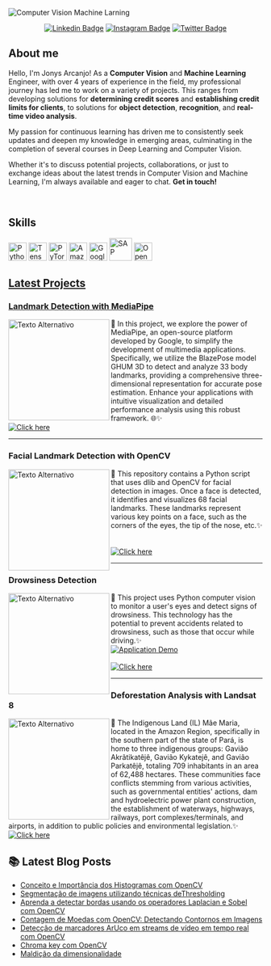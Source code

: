 ![Computer Vision  Machine Larning](https://github.com/JonysArcanjo/JonysArcanjo/assets/48812740/5cf52726-6552-4fd2-982a-334b9eb923af)

<div align="center">
  
  [![Linkedin Badge](https://img.shields.io/badge/LinkedIn-0077B5?style=flat-square&logo=Linkedin&logoColor=white&link=https://www.linkedin.com/in/jonysarcanjo/)](https://www.linkedin.com/in/jonysarcanjo/)
  [![Instagram Badge](https://img.shields.io/badge/Instagram-E4405F?style=flat-square&logo=instagram&logoColor=white)](https://www.instagram.com/jonysarcanjo/)
  [![Twitter Badge](https://img.shields.io/twitter/follow/jonysarcanjo?style=social)](https://twitter.com/jonysarcanjo)

  
</div>


## About me
<p align="left">
Hello, I'm Jonys Arcanjo! As a <strong>Computer Vision</strong> and <strong>Machine Learning</strong> Engineer, with over 4 years of experience in the field, my professional journey has led me to work on a variety of projects. This ranges from developing solutions for <strong>determining credit scores</strong> and <strong>establishing credit limits for clients</strong>, to solutions for <strong>object detection</strong>, <strong>recognition</strong>, and <strong>real-time video analysis</strong>.
</p>

<p align="left">
My passion for continuous learning has driven me to consistently seek updates and deepen my knowledge in emerging areas, culminating in the completion of several courses in Deep Learning and Computer Vision.
</p>

<p align="left">
Whether it's to discuss potential projects, collaborations, or just to exchange ideas about the latest trends in Computer Vision and Machine Learning, I'm always available and eager to chat. <strong>Get in touch!</strong>
</p>

<br>

## Skills  

<p align="left">
     <a href="https://www.python.org/" target="_blank" rel="noreferrer"><img src="https://raw.githubusercontent.com/danielcranney/readme-generator/main/public/icons/skills/python-colored.svg" width="36" height="36" alt="Python" /></a>
    <a href="https://www.tensorflow.org/" target="_blank" rel="noreferrer"><img src="https://raw.githubusercontent.com/danielcranney/readme-generator/main/public/icons/skills/tensorflow-colored.svg" width="36" height="36" alt="TensorFlow" /></a>
    <a href="https://pytorch.org/" target="_blank" rel="noreferrer"><img src="https://raw.githubusercontent.com/danielcranney/readme-generator/main/public/icons/skills/pytorch-colored.svg" width="36" height="36" alt="PyTorch" /></a>
    <a href="https://aws.amazon.com" target="_blank" rel="noreferrer"><img src="https://raw.githubusercontent.com/danielcranney/readme-generator/main/public/icons/skills/aws-colored.svg" width="36" height="36" alt="Amazon Web Services" /></a>
    <a href="https://cloud.google.com/" target="_blank" rel="noreferrer"><img src="https://raw.githubusercontent.com/danielcranney/readme-generator/main/public/icons/skills/googlecloud-colored.svg" width="36" height="36" alt="Google Cloud" /></a>
    <a href="https://www.sap.com/" target="_blank" rel="noreferrer"><img src="https://www.sap.com/dam/application/shared/logos/sap-logo-svg.svg/sap-logo-svg.svg" width="45 height="36" alt="SAP" /></a>
    <a href="https://aws.amazon.com" target="_blank" rel="noreferrer"> <img src="https://opencv.b-cdn.net/university/wp-content/uploads/sites/4/2023/02/OpenCV_logo_black_.png" width="36" height="36" alt="OpenCV" />


## Latest Projects

### Landmark Detection with MediaPipe

<a href="https://github.com/JonysArcanjo/JonysArcanjo/assets/48812740/687fc390-3727-4006-bd84-c7578e5bd805">
   <img src="https://github.com/JonysArcanjo/JonysArcanjo/assets/48812740/687fc390-3727-4006-bd84-c7578e5bd805" alt="Texto Alternativo" width="200" align="left" />
</a>

🚀 In this project, we explore the power of MediaPipe, an open-source platform developed by Google, to simplify the development of multimedia applications. Specifically, we utilize the BlazePose model GHUM 3D to detect and analyze 33 body landmarks, providing a comprehensive three-dimensional representation for accurate pose estimation. Enhance your applications with intuitive visualization and detailed performance analysis using this robust framework. 🌐✨
<br>
[![Click here](https://img.shields.io/badge/Click%20here-blue.svg)](https://github.com/JonysArcanjo/Landmark_Detection_with_MediaPipe)


---

### Facial Landmark Detection with OpenCV

<a href="https://github.com/JonysArcanjo/JonysArcanjo/assets/48812740/050b648b-5cce-42d9-877f-7981f3b731fa">
   <img src="https://github.com/JonysArcanjo/JonysArcanjo/assets/48812740/050b648b-5cce-42d9-877f-7981f3b731fa" alt="Texto Alternativo" width="200" align="left" />
</a>

🚀 This repository contains a Python script that uses dlib and OpenCV for facial detection in images. Once a face is detected, it identifies and visualizes 68 facial landmarks. These landmarks represent various key points on a face, such as the corners of the eyes, the tip of the nose, etc.✨
<br>
<br>
<br>
[![Click here](https://img.shields.io/badge/Click%20here-blue.svg)](https://github.com/JonysArcanjo/Facial_landmark_Detection_with_OpenCV)



---

### Drowsiness Detection

<a href="https://github.com/JonysArcanjo/JonysArcanjo/assets/48812740/c525be43-ab41-45d3-9960-c1ab051f021e">
   <img src="https://github.com/JonysArcanjo/JonysArcanjo/assets/48812740/c525be43-ab41-45d3-9960-c1ab051f021e" alt="Texto Alternativo" width="200" align="left" />
</a>

🚀 This project uses Python computer vision to monitor a user's eyes and detect signs of drowsiness. This technology has the potential to prevent accidents related to drowsiness, such as those that occur while driving.✨
<br>
[![Application Demo](https://img.shields.io/badge/Application%20Demo-red.svg)](https://www.canva.com/design/DAF2gSZamd8/m4PF97PTUsC4Fgj7-uvMAA/watch)
<br>
<br>
[![Click here](https://img.shields.io/badge/Click%20here-blue.svg)](https://github.com/JonysArcanjo/Drowsiness_Detection)

---

### Deforestation Analysis with Landsat 8

<a href="https://github.com/JonysArcanjo/JonysArcanjo/assets/48812740/dca3bc62-3195-4358-aea7-e0d48ba59a87">
   <img src="https://github.com/JonysArcanjo/JonysArcanjo/assets/48812740/dca3bc62-3195-4358-aea7-e0d48ba59a87" alt="Texto Alternativo" width="200" align="left" />
</a>

🚀 The Indigenous Land (IL) Mãe Maria, located in the Amazon Region, specifically in the southern part of the state of Pará, is home to three indigenous groups: Gavião Akrãtikatêjê, Gavião Kykatejê, and Gavião Parkatêjê, totaling 709 inhabitants in an area of 62,488 hectares. These communities face conflicts stemming from various activities, such as governmental entities' actions, dam and hydroelectric power plant construction, the establishment of waterways, highways, railways, port complexes/terminals, and airports, in addition to public policies and environmental legislation.✨
<br>
[![Click here](https://img.shields.io/badge/Click%20here-blue.svg)](https://github.com/JonysArcanjo/Deforestation_Analysis_with_Landsat8)




</p>

## 📚 Latest Blog Posts

<!--START_SECTION:feed-->
* [Conceito e Importância dos Histogramas com OpenCV](https://medium.com/jonys-arcanjo/conceito-e-import%C3%A2ncia-dos-histogramas-e-m%C3%A1scaras-com-opencv-f12170c4043a)
* [Segmentação de imagens utilizando técnicas deThresholding](https://medium.com/jonys-arcanjo/segmenta%C3%A7%C3%A3o-de-imagens-utilizando-t%C3%A9cnicas-dethresholding-1ee031562c63)
* [Aprenda a detectar bordas usando os operadores Laplacian e Sobel com OpenCV](https://medium.com/jonys-arcanjo/aprenda-a-detectar-bordas-usando-os-operadores-laplacian-e-sobel-4f5b8f7943a5)
* [Contagem de Moedas com OpenCV: Detectando Contornos em Imagens](https://medium.com/jonys-arcanjo/contagem-de-moedas-com-opencv-detectando-contornos-em-imagens-82b8f31e10b0)
* [Detecção de marcadores ArUco em streams de vídeo em tempo real com OpenCV](https://medium.com/jonys-arcanjo/detec%C3%A7%C3%A3o-de-marcadores-aruco-em-streams-de-v%C3%ADdeo-em-tempo-real-com-opencv-9a3d99c667d7)
* [Chroma key com OpenCV](https://medium.com/jonys-arcanjo/chroma-key-com-opencv-eb3118dee66)
* [Maldição da dimensionalidade](https://medium.com/data-hackers/maldi%C3%A7%C3%A3o-da-dimensionalidade-655e4342d64)

<!--END_SECTION:feed-->
